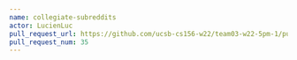 ```yaml
---
name: collegiate-subreddits
actor: LucienLuc
pull_request_url: https://github.com/ucsb-cs156-w22/team03-w22-5pm-1/pull/35
pull_request_num: 35
---
```

